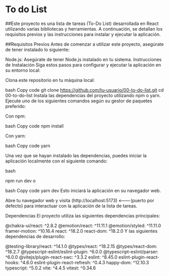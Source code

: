 <h1>To do List </h1>
##Este proyecto es una lista de tareas (To-Do List) desarrollada en React utilizando varias bibliotecas y herramientas. A continuación, se detallan los requisitos previos y las instrucciones para instalar y ejecutar la aplicación.

##Requisitos Previos
Antes de comenzar a utilizar este proyecto, asegúrate de tener instalado lo siguiente:

Node.js: Asegúrate de tener Node.js instalado en tu sistema.
Instrucciones de Instalación
Siga estos pasos para configurar y ejecutar la aplicación en su entorno local:

Clona este repositorio en tu máquina local:

bash
Copy code
git clone https://github.com/tu-usuario/00-to-do-list.git
cd 00-to-do-list
Instala las dependencias del proyecto utilizando npm o yarn. Ejecute uno de los siguientes comandos según su gestor de paquetes preferido:

Con npm:

bash
Copy code
npm install

Con yarn:

bash
Copy code
yarn

Una vez que se hayan instalado las dependencias, puedes iniciar la aplicación localmente con el siguiente comando:

bash

npm run dev
o

bash
Copy code
yarn dev
Esto iniciará la aplicación en su navegador web.

Abre tu navegador web y visita (http://localhost:5173) <---(puerto por defecto) para interactuar con la aplicación de la lista de tareas.

Dependencias
El proyecto utiliza las siguientes dependencias principales:

@chakra-ui/react: ^2.8.2
@emotion/react: ^11.11.1
@emotion/styled: ^11.11.0
framer-motion: ^10.16.4
react: ^18.2.0
react-dom: ^18.2.0
Y las siguientes dependencias de desarrollo:

@testing-library/react: ^14.1.0
@types/react: ^18.2.15
@types/react-dom: ^18.2.7
@typescript-eslint/eslint-plugin: ^6.0.0
@typescript-eslint/parser: ^6.0.0
@vitejs/plugin-react-swc: ^3.3.2
eslint: ^8.45.0
eslint-plugin-react-hooks: ^4.6.0
eslint-plugin-react-refresh: ^0.4.3
happy-dom: ^12.10.3
typescript: ^5.0.2
vite: ^4.4.5
vitest: ^0.34.6